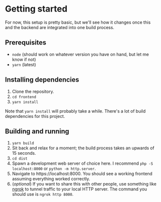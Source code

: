 # Getting started

For now, this setup is pretty basic, but we'll see how it changes once this and the backend are integrated into one build process.

## Prerequisites

- `node` (should work on whatever version you have on hand, but let me know if not)
- `yarn` (latest)

## Installing dependencies

1. Clone the repository.
2. `cd frontend`
3. `yarn install`

Note that `yarn install` will probably take a while. There's a lot of build dependencies for this project.

## Building and running

1. `yarn build`
2. Sit back and relax for a moment; the build process takes an upwards of 15 seconds.
3. `cd dist`
4. Spawn a development web server of choice here. I recommend `php -S localhost:8000` or `python -m http.server`.
5. Navigate to https://localhost:8000. You should see a working frontend assuming everything worked correctly.
6. (*optional*) If you want to share this with other people, use something like [ngrok](https://ngrok.com/) to tunnel traffic to your local HTTP server. The command you should use is `ngrok http 8000`.
